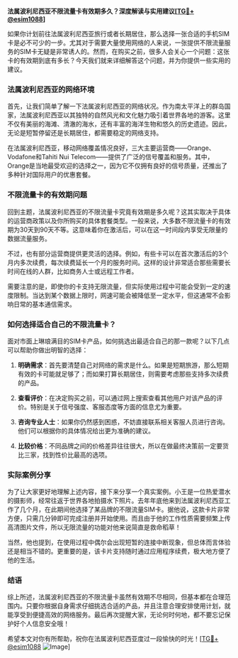 **法属波利尼西亚不限流量卡有效期多久？深度解读与实用建议[[TG💪+ @esim1088](https://t.me/s/esim1088)]**

如果你计划前往法属波利尼西亚旅行或者长期居住，那么选择一张合适的手机SIM卡是必不可少的一步。尤其对于需要大量使用网络的人来说，一张提供不限流量服务的SIM卡无疑是非常诱人的。然而，在购买之前，很多人会关心一个问题：这张卡的有效期到底有多长？今天我们就来详细解答这个问题，并为你提供一些实用的建议。

### 法属波利尼西亚的网络环境

首先，让我们简单了解一下法属波利尼西亚的网络状况。作为南太平洋上的群岛国家，法属波利尼西亚以其独特的自然风光和文化魅力吸引着世界各地的游客。这里不仅有美丽的海滩、清澈的海水，还有丰富的海洋生物和悠久的历史遗迹。因此，无论是短暂停留还是长期居住，都需要稳定的网络支持。

在法属波利尼西亚，移动网络覆盖情况良好，三大主要运营商——Orange、Vodafone和Tahiti Nui Telecom——提供了广泛的信号覆盖和服务。其中，Orange是当地最受欢迎的选择之一，因为它不仅拥有良好的信号质量，还推出了多种针对国际用户的优惠套餐。

### 不限流量卡的有效期问题

回到主题，法属波利尼西亚的不限流量卡究竟有效期是多久呢？这其实取决于具体的运营商政策以及你所购买的具体套餐类型。一般来说，大多数不限流量卡的有效期为30天到90天不等。这意味着你在激活后，可以在这一时间段内享受无限量的数据流量服务。

不过，也有部分运营商提供更灵活的选择。例如，有些卡可以在首次激活后的3个月内多次续费，每次续费延长一个月的服务时间。这样的设计非常适合那些需要长时间在线的人群，比如商务人士或远程工作者。

需要注意的是，即使你的卡支持无限流量，但实际使用过程中可能会受到一定的速度限制。当达到某个数据上限时，网速可能会被降低至一定水平，但这通常不会影响日常的基本通信需求。

### 如何选择适合自己的不限流量卡？

面对市面上琳琅满目的SIM卡产品，如何挑选出最适合自己的那一款呢？以下几点可以帮助你做出明智的选择：

1. **明确需求**：首先要清楚自己对网络的需求是什么。如果是短期旅游，那么短期有效的卡可能就足够了；而如果打算长期居住，则需要考虑那些支持多次续费的产品。
   
2. **查看评价**：在决定购买之前，可以通过网上搜索查看其他用户对该产品的评价。特别是关于信号强度、客服态度等方面的信息尤为重要。

3. **咨询专业人士**：如果你仍然感到困惑，不妨直接联系相关客服人员进行咨询。他们可以根据你的具体情况给出更为准确的建议。

4. **比较价格**：不同品牌之间的价格差异往往很大，所以在做最终决策前一定要货比三家，找到性价比最高的选项。

### 实际案例分享

为了让大家更好地理解上述内容，接下来分享一个真实案例。小王是一位热爱潜水的摄影师，经常往返于世界各地拍摄水下照片。去年年底他来到法属波利尼西亚工作了几个月，在此期间他选择了某品牌的不限流量SIM卡。据他说，这款卡片非常方便，只需几分钟即可完成注册并开始使用。而且由于他的工作性质需要频繁上传高清图片文件，所以无限流量的功能对他来说简直是救命稻草！

当然，他也提到，在使用过程中偶尔会出现短暂的连接中断现象，但总体而言体验还是相当不错的。更重要的是，该卡片支持随时通过应用程序续费，极大地方便了他的生活。

### 结语

综上所述，法属波利尼西亚的不限流量卡虽然有效期不尽相同，但基本都在合理范围内。只要你根据自身需求仔细挑选合适的产品，并且注意合理安排使用计划，就能享受到便捷高效的网络服务。最后再次提醒大家，无论何时何地，都不要忘记保护好个人信息安全哦！

希望本文对你有所帮助，祝你在法属波利尼西亚度过一段愉快的时光！[[TG💪+ @esim1088](https://t.me/s/esim1088) ![Image](https://i.postimg.cc/4NQfJmqS/Snipaste-2025-05-13-00-14-12.png)]